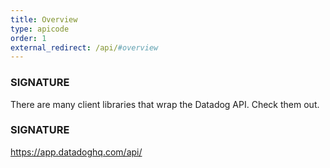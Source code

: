 ```yaml
---
title: Overview
type: apicode
order: 1
external_redirect: /api/#overview
---
```

### SIGNATURE
There are many client libraries that wrap the Datadog API. Check them out.

### SIGNATURE
https://app.datadoghq.com/api/